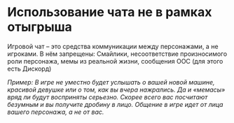 # Использование чата не в рамках отыгрыша

Игровой чат – это средства коммуникации между персонажами, а не игроками. В нём запрещены:
Смайлики, несоответствие произносимого роли персонажа, мемы из реальной жизни, сообщения ООС (для этого есть Дискорд)

*Пример: В игре не уместно будет услышать о вашей новой машине, красивой девушке или о том, как вы вчера нажрались. Да и «мемасы» вряд ли будут восприняты серьезно. Скорее всего вас посчитают безумным и вы получите дробину в лицо. Общение в игре идет от лица вашего персонажа, а не от вас.*
